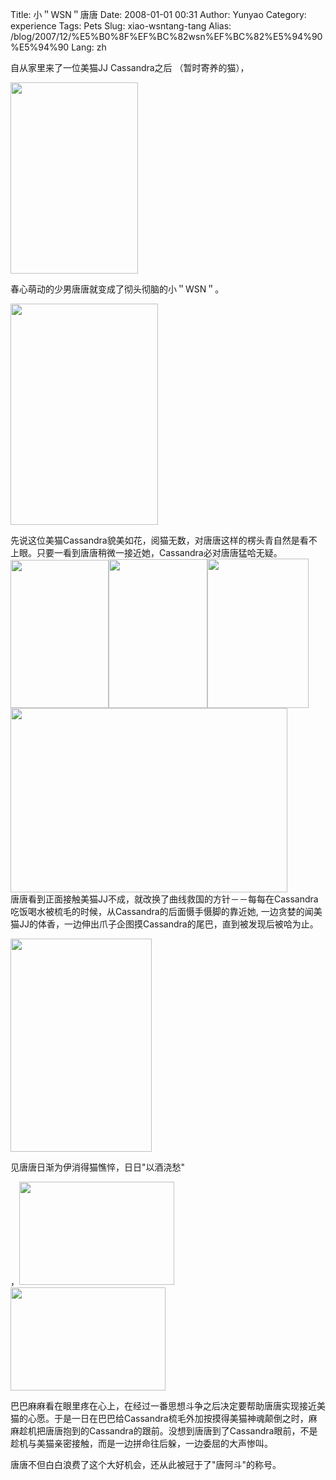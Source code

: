 Title: 小＂WSN＂唐唐
Date: 2008-01-01 00:31
Author: Yunyao
Category: experience
Tags: Pets
Slug: xiao-wsntang-tang
Alias: /blog/2007/12/%E5%B0%8F%EF%BC%82wsn%EF%BC%82%E5%94%90%E5%94%90
Lang: zh

自从家里来了一位美猫JJ Cassandra之后 （暂时寄养的猫），

<img src="http://farm3.static.flickr.com/2387/2163817640_a096cc4734.jpg?v=0" width="204" height="306" />

春心萌动的少男唐唐就变成了彻头彻脑的小＂WSN＂。

<img src="http://farm3.static.flickr.com/2139/2161584136_296111c131.jpg?v=0" width="236" height="354" />

先说这位美猫Cassandra貌美如花，阅猫无数，对唐唐这样的楞头青自然是看不上眼。只要一看到唐唐稍微一接近她，Cassandra必对唐唐猛哈无疑。  
<img src="http://farm3.static.flickr.com/2252/2161584144_f52bd7b987.jpg?v=0" width="157" height="237" /><img src="http://farm3.static.flickr.com/2177/2160800953_3e1e2729de.jpg?v=0" width="158" height="238" /><img src="http://farm3.static.flickr.com/2076/2160800959_a4ae15b2b4.jpg?v=0" width="162" height="239" /><img src="http://farm3.static.flickr.com/2305/2160800965_28e737389e.jpg?v=0" width="443" height="295" />  
唐唐看到正面接触美猫JJ不成，就改换了曲线救国的方针－－每每在Cassandra吃饭喝水被梳毛的时候，从Cassandra的后面慑手慑脚的靠近她, 一边贪婪的闻美猫JJ的体香，一边伸出爪子企图摸Cassandra的尾巴，直到被发现后被哈为止。

<img src="http://farm3.static.flickr.com/2363/2161584102_13fc3f01d1.jpg?v=0" width="226" height="341" />

见唐唐日渐为伊消得猫憔悴，日日"以酒浇愁"

，<img src="http://farm3.static.flickr.com/2275/2163817742_a7b9b1c700.jpg?v=0" width="248" height="165" /><img src="http://farm3.static.flickr.com/2175/2163818250_abc09c00f9.jpg?v=0" width="248" height="165" />

巴巴麻麻看在眼里疼在心上，在经过一番思想斗争之后决定要帮助唐唐实现接近美猫的心愿。于是一日在巴巴给Cassandra梳毛外加按摸得美猫神魂颠倒之时，麻麻趁机把唐唐抱到的Cassandra的跟前。没想到唐唐到了Cassandra眼前，不是趁机与美猫亲密接触，而是一边拼命往后躲，一边委屈的大声惨叫。

唐唐不但白白浪费了这个大好机会，还从此被冠于了"唐阿斗"的称号。
